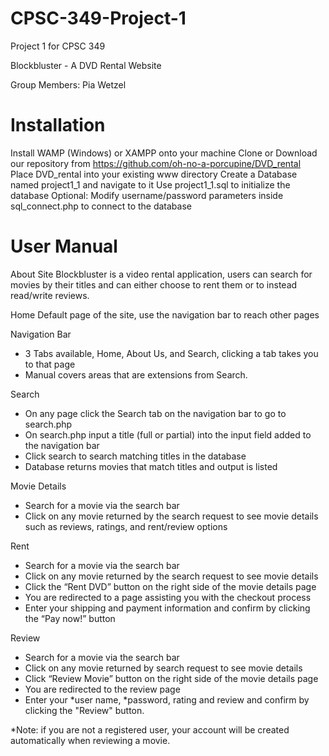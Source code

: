# CPSC-349-Project-1
Project 1 for CPSC 349

Blockbluster - A DVD Rental Website

Group Members:
Pia Wetzel


# Installation

Install WAMP (Windows) or XAMPP onto your machine
Clone or Download our repository from https://github.com/oh-no-a-porcupine/DVD_rental
Place DVD_rental into your existing www directory
Create a Database named project1_1 and navigate to it
Use project1_1.sql to initialize the database
Optional: Modify username/password parameters inside sql_connect.php to connect to the database


# User Manual

About Site
Blockbluster is a video rental application, users can search for movies by their titles and can either choose to rent them or to instead read/write reviews.
	
Home
Default page of the site, use the navigation bar to reach other pages

Navigation Bar
- 3 Tabs available, Home, About Us, and Search, clicking a tab takes you to that page
- Manual covers areas that are extensions from Search.

Search
- On any page click the Search tab on the navigation bar to go to search.php
- On search.php input a title (full or partial) into the input field added to the navigation bar
- Click search to search matching titles in the database
- Database returns movies that match titles and output is listed


Movie Details
- Search for a movie via the search bar
- Click on any movie returned by the search request to see movie details such as reviews, ratings, and rent/review options

Rent
 - Search for a movie via the search bar
 - Click on any movie returned by the search request to see movie details 
 - Click the “Rent DVD” button on the right side of the movie details page
 - You are redirected to a page assisting you with the checkout process
 - Enter your shipping and payment information and confirm by clicking the “Pay now!” button    

Review
 - Search for a movie via the search bar
 - Click on any movie returned by search request to see movie details 
 - Click “Review Movie” button on the right side of the movie details page
 - You are redirected to the review page
 - Enter your *user name, *password, rating and review and confirm by clicking the "Review"   button.    

*Note: if you are not a registered user, your account will be created automatically when reviewing a movie.
